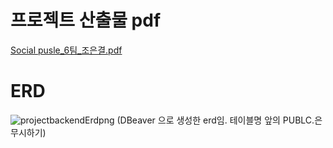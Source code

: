 # 프로젝트 산출물 pdf
[Social pusle_6팀_조은결.pdf](https://github.com/user-attachments/files/18368302/Social.pusle_6._.pdf)


# ERD
![projectbackendErdpng](https://github.com/user-attachments/assets/b311c307-eba2-4580-b2ed-e92137805651)
(DBeaver 으로 생성한 erd임. 테이블명 앞의 PUBLC.은 무시하기)
